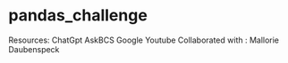 # pandas_challenge

Resources:
ChatGpt
AskBCS
Google
Youtube
Collaborated with : Mallorie Daubenspeck

